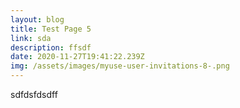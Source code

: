 ```yaml
---
layout: blog
title: Test Page 5
link: sda
description: ffsdf
date: 2020-11-27T19:41:22.239Z
img: /assets/images/myuse-user-invitations-8-.png
---
```

sdfdsfdsdff